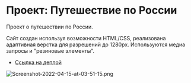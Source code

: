 # Проект: Путешествие по России

Проект о путешествии по России.

Сайт создан используя возможности HTML/CSS, реализована адаптивная верстка для разрешений до 1280px. Используются медиа запросы и "резиновые элементы".

 * [Ссылка на деплой](https://in0vik.github.io/russian-travel/)

![Screenshot-2022-04-15-at-03-51-15.png](https://i.postimg.cc/QC8XRKqF/Screenshot-2022-04-15-at-03-51-15.png)
